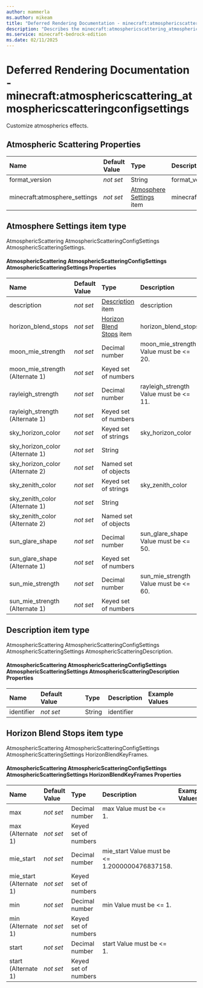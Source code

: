 ```yaml
---
author: mammerla
ms.author: mikeam
title: "Deferred Rendering Documentation - minecraft:atmosphericscattering_atmosphericscatteringconfigsettings"
description: "Describes the minecraft:atmosphericscattering_atmosphericscatteringconfigsettings deferred rendering"
ms.service: minecraft-bedrock-edition
ms.date: 02/11/2025 
---
```


# Deferred Rendering Documentation - minecraft:atmosphericscattering_atmosphericscatteringconfigsettings

Customize atmospherics effects.


## Atmospheric Scattering Properties

|Name       |Default Value |Type |Description |Example Values |
|:----------|:-------------|:----|:-----------|:------------- |
| format_version | *not set* | String | format_version |  | 
| minecraft:atmosphere_settings | *not set* | [Atmosphere Settings](#atmosphere-settings-item-type) item | minecraft:atmosphere_settings |  | 

## Atmosphere Settings item type
AtmosphericScattering AtmosphericScatteringConfigSettings AtmosphericScatteringSettings.


#### AtmosphericScattering AtmosphericScatteringConfigSettings AtmosphericScatteringSettings Properties

|Name       |Default Value |Type |Description |Example Values |
|:----------|:-------------|:----|:-----------|:------------- |
| description | *not set* | [Description](#description-item-type) item | description |  | 
| horizon_blend_stops | *not set* | [Horizon Blend Stops](#horizon-blend-stops-item-type) item | horizon_blend_stops |  | 
| moon_mie_strength | *not set* | Decimal number | moon_mie_strength Value must be <= 20. |  | 
| moon_mie_strength (Alternate 1) | *not set* | Keyed set of numbers |  |  | 
| rayleigh_strength | *not set* | Decimal number | rayleigh_strength Value must be <= 11. |  | 
| rayleigh_strength (Alternate 1) | *not set* | Keyed set of numbers |  |  | 
| sky_horizon_color | *not set* | Keyed set of strings | sky_horizon_color |  | 
| sky_horizon_color (Alternate 1) | *not set* | String |  |  | 
| sky_horizon_color (Alternate 2) | *not set* | Named set of objects |  |  | 
| sky_zenith_color | *not set* | Keyed set of strings | sky_zenith_color |  | 
| sky_zenith_color (Alternate 1) | *not set* | String |  |  | 
| sky_zenith_color (Alternate 2) | *not set* | Named set of objects |  |  | 
| sun_glare_shape | *not set* | Decimal number | sun_glare_shape Value must be <= 50. |  | 
| sun_glare_shape (Alternate 1) | *not set* | Keyed set of numbers |  |  | 
| sun_mie_strength | *not set* | Decimal number | sun_mie_strength Value must be <= 60. |  | 
| sun_mie_strength (Alternate 1) | *not set* | Keyed set of numbers |  |  | 

## Description item type
AtmosphericScattering AtmosphericScatteringConfigSettings AtmosphericScatteringSettings AtmosphericScatteringDescription.


#### AtmosphericScattering AtmosphericScatteringConfigSettings AtmosphericScatteringSettings AtmosphericScatteringDescription Properties

|Name       |Default Value |Type |Description |Example Values |
|:----------|:-------------|:----|:-----------|:------------- |
| identifier | *not set* | String | identifier |  | 

## Horizon Blend Stops item type
AtmosphericScattering AtmosphericScatteringConfigSettings AtmosphericScatteringSettings HorizonBlendKeyFrames.


#### AtmosphericScattering AtmosphericScatteringConfigSettings AtmosphericScatteringSettings HorizonBlendKeyFrames Properties

|Name       |Default Value |Type |Description |Example Values |
|:----------|:-------------|:----|:-----------|:------------- |
| max | *not set* | Decimal number | max Value must be <= 1. |  | 
| max (Alternate 1) | *not set* | Keyed set of numbers |  |  | 
| mie_start | *not set* | Decimal number | mie_start Value must be <= 1.2000000476837158. |  | 
| mie_start (Alternate 1) | *not set* | Keyed set of numbers |  |  | 
| min | *not set* | Decimal number | min Value must be <= 1. |  | 
| min (Alternate 1) | *not set* | Keyed set of numbers |  |  | 
| start | *not set* | Decimal number | start Value must be <= 1. |  | 
| start (Alternate 1) | *not set* | Keyed set of numbers |  |  | 